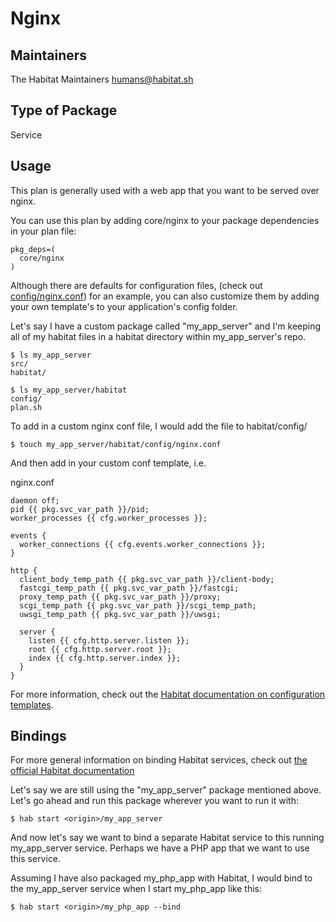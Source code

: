 # Nginx

## Maintainers

The Habitat Maintainers humans@habitat.sh

## Type of Package

Service

## Usage

This plan is generally used with a web app that you want to be served over nginx.

You can use this plan by adding core/nginx to your package dependencies in your plan file:

```
pkg_deps=(
  core/nginx
)
```

Although there are defaults for configuration files, (check out [config/nginx.conf](./config/nginx.conf)) for an example, you can also customize them by adding your own template's to your application's config folder.

Let's say I have a custom package called "my_app_server" and I'm keeping all of my habitat files in a habitat directory within my_app_server's repo.

```
$ ls my_app_server
src/
habitat/
```

```
$ ls my_app_server/habitat
config/
plan.sh
```

To add in a custom nginx conf file, I would add the file to habitat/config/

```
$ touch my_app_server/habitat/config/nginx.conf
```

And then add in your custom conf template, i.e.

nginx.conf
```
daemon off;
pid {{ pkg.svc_var_path }}/pid;
worker_processes {{ cfg.worker_processes }};

events {
  worker_connections {{ cfg.events.worker_connections }};
}

http {
  client_body_temp_path {{ pkg.svc_var_path }}/client-body;
  fastcgi_temp_path {{ pkg.svc_var_path }}/fastcgi;
  proxy_temp_path {{ pkg.svc_var_path }}/proxy;
  scgi_temp_path {{ pkg.svc_var_path }}/scgi_temp_path;
  uwsgi_temp_path {{ pkg.svc_var_path }}/uwsgi;

  server {
    listen {{ cfg.http.server.listen }};
    root {{ cfg.http.server.root }};
    index {{ cfg.http.server.index }};
  }
}
```

For more information, check out the [Habitat documentation on configuration templates](https://www.habitat.sh/docs/developing-packages/#configuration-templates).

## Bindings

For more general information on binding Habitat services, check out [the official Habitat documentation](https://www.habitat.sh/docs/developing-packages/#runtime-binding)

Let's say we are still using the "my_app_server" package mentioned above.  Let's go ahead and run this package wherever you want to run it with:

```
$ hab start <origin>/my_app_server
```

And now let's say we want to bind a separate Habitat service to this running my_app_server service.  Perhaps we have a PHP app that we want to use this service.

Assuming I have also packaged my_php_app with Habitat, I would bind to the my_app_server service when I start my_php_app like this:

```
$ hab start <origin>/my_php_app --bind
```
